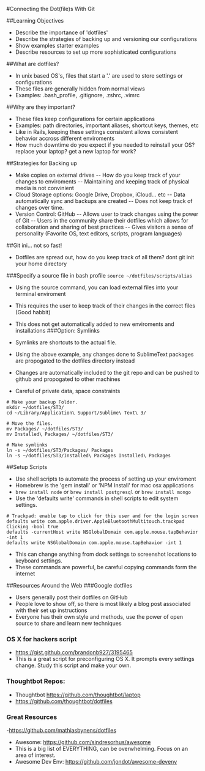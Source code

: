 #Connecting the Dot(file)s With Git

##Learning Objectives
- Describe the importance of 'dotfiles'
- Describe the strategies of backing up and versioning our configurations
- Show examples starter examples
- Describe resources to set up more sophisticated configurations

##What are dotfiles?
- In unix based OS's, files that start a '.' are used to store settings or configurations
- These files are generally hidden from normal views
- Examples: .bash_profile, .gitignore, .zshrc, .vimrc

##Why are they important?
- These files keep configurations for certain applications
- Examples: path directories, important aliases, shortcut keys, themes, etc
- Like in Rails, keeping these settings consistent allows consistent behavior accross different enviroments
- How much downtime do you expect if you needed to reinstall your OS? replace your laptop? get a new laptop for work?

##Strategies for Backing up
- Make copies on external drives
  -- How do you keep track of your changes to enviroments
  -- Maintaining and keeping track of physical media is not convinient
- Cloud Storage options: Google Drive, Dropbox, iCloud... etc
  -- Data automatically sync and backups are created
  -- Does not keep track of changes over time.
- Version Control: GitHub
  -- Allows user to track changes using the power of Git
  -- Users in the community share their dotfiles which allows for collaboration and sharing of best practices
  -- Gives visitors a sense of personality (Favorite OS, text editors, scripts, program languages)

##Git ini... not so fast!
- Dotfiles are spread out, how do you keep track of all them?  dont git init your home directory

###Specify a source file in bash profile
`source ~/dotfiles/scripts/alias`
- Using the source command, you can load external files into your terminal enviroment
- This requires the user to keep track of their changes in the correct files (Good habbit)
- This does not get automatically added to new enviroments and installations
###Option: Symlinks

- Symlinks are shortcuts to the actual file.
- Using the above example, any changes done to SublimeText packages are propogated to the dotfiles directory instead
- Changes are automatically included to the git repo and can be pushed to github and propogated to other machines
- Careful of private data, space constraints

```
# Make your backup Folder.
mkdir ~/dotfiles/ST3/
cd ~/Library/Application\ Support/Sublime\ Text\ 3/

# Move the files.
mv Packages/ ~/dotfiles/ST3/
mv Installed\ Packages/ ~/dotfiles/ST3/

# Make symlinks
ln -s ~/dotfiles/ST3/Packages/ Packages
ln -s ~/dotfiles/ST3/Installed\ Packages Installed\ Packages
```

##Setup Scripts
- Use shell scripts to automate the process of setting up your enviroment
- Homebrew is the 'gem install' or 'NPM Install' for mac osx applications
- `brew install node`  or `brew install postgresql` or `brew install mongo`
- Use the 'defaults write' commands in shell scripts to edit system settings.
```
# Trackpad: enable tap to click for this user and for the login screen
defaults write com.apple.driver.AppleBluetoothMultitouch.trackpad Clicking -bool true
defaults -currentHost write NSGlobalDomain com.apple.mouse.tapBehavior -int 1
defaults write NSGlobalDomain com.apple.mouse.tapBehavior -int 1
```

- This can change anything from dock settings to screenshot locations to keyboard settings.
- These commands are powerful, be careful copying commands form the internet

##Resources Around the Web
###Google dotfiles
- Users generally post their dotfiles on GitHub
- People love to show off, so there is most likely a blog post associated with their set up instructions
- Everyone has their own style and methods, use the power of open source to share and learn new techniques

### OS X for hackers script
- https://gist.github.com/brandonb927/3195465
- This is a great script for preconfiguring OS X.  It prompts every settings change.  Study this script and make your own.

### Thoughtbot Repos:
- Thoughtbot https://github.com/thoughtbot/laptop
- https://github.com/thoughtbot/dotfiles

### Great Resources
-https://github.com/mathiasbynens/dotfiles
- Awesome: https://github.com/sindresorhus/awesome
- This is a big list of EVERYTHING, can be overwhelming. Focus on an area of interest.
- Awesome Dev Env: https://github.com/jondot/awesome-devenv

